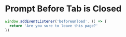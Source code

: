 # Prompt Before Tab is Closed

```javascript
window.addEventListener('beforeunload', () => {
  return 'Are you sure to leave this page?'
})
```

